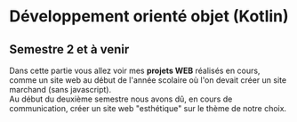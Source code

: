 # Développement orienté objet (Kotlin)

## Semestre 2 et à venir
Dans cette partie vous allez voir mes **projets WEB** réalisés en cours, comme un site web au début de l'année scolaire où l'on devait créer un site marchand (sans javascript).\
Au début du deuxième semestre nous avons dû, en cours de communication, créer un site web "esthétique" sur le thème de notre choix.